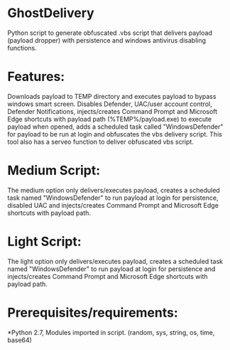 
# GhostDelivery

Python script to generate obfuscated .vbs script that delivers payload (payload dropper) with persistence and windows antivirus disabling functions.

# Features:

Downloads payload to TEMP directory and executes payload to bypass windows smart screen. Disables Defender, UAC/user account control, Defender Notifications, injects/creates Command Prompt and Microsoft Edge shortcuts with payload path (%TEMP%/payload.exe) to execute payload when opened, adds a scheduled task called "WindowsDefender" for payload to be run at login and obfuscates the vbs delivery script. This tool also has a serveo function to deliver obfuscated vbs script.


# Medium Script:
The medium option only delivers/executes payload, creates a scheduled task named "WindowsDefender" to run payload at login for persistence, disabled UAC and injects/creates Command Prompt and Microsoft Edge shortcuts with payload path.

# Light Script:

The light option only delivers/executes payload, creates a scheduled task named "WindowsDefender" to run payload at login for persistence and injects/creates Command Prompt and Microsoft Edge shortcuts with payload path.

# Prerequisites/requirements:

*Python 2.7, Modules imported in script. (random, sys, string, os, time, base64)
